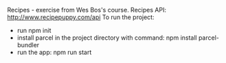 Recipes - exercise from Wes Bos's course.
Recipes API: http://www.recipepuppy.com/api
To run the project:
 - run npm init
 - install parcel in the project directory with command: npm install parcel-bundler
 - run the app: npm run start
